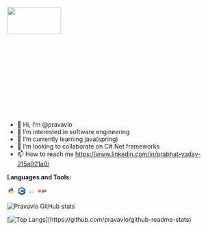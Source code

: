 <div style="width:100%;height:0;padding-bottom:50%;position:relative;">
  <img src="https://media2.giphy.com/media/UDclWKlmfmq7twI3iJ/giphy.gif?cid=ecf05e47hsjfee1fkux1o4pyolbzpvuf9rdtu7nt34waghsc&rid=giphy.gif&ct=g"/ width="50%" height="50%" style="position:absolute" frameBorder="0" >
</div>

- 👋 Hi, I’m @pravavlo
- 👀 I’m interested in software engineering
- 🌱 I’m currently learning java(spring)
- 💞️ I’m looking to collaborate on C#.Net frameworks
- 📫 How to reach me https://www.linkedin.com/in/prabhat-yadav-215a921a0/

**Languages and Tools:**

<code><img height="20" src="https://raw.githubusercontent.com/github/explore/80688e429a7d4ef2fca1e82350fe8e3517d3494d/topics/python/python.png"></code>
<code><img height="20" src="https://raw.githubusercontent.com/github/explore/80688e429a7d4ef2fca1e82350fe8e3517d3494d/topics/cpp/cpp.png"></code>
<code><img height="20" src="https://raw.githubusercontent.com/github/explore/80688e429a7d4ef2fca1e82350fe8e3517d3494d/topics/mysql/mysql.png"></code>
<code><img height="20" src="https://raw.githubusercontent.com/github/explore/80688e429a7d4ef2fca1e82350fe8e3517d3494d/topics/git/git.png"></code>

![Pravavlo GitHub stats](https://github-readme-stats.vercel.app/api?username=pravavlo&theme=tokyonight&show_icons=true)

[![Top Langs](https://github-readme-stats.vercel.app/api/top-langs/?username=pravavlo&theme=blue-green&layout="compact")](https://github.com/pravavlo/github-readme-stats)
<!---
pravavlo/pravavlo is a ✨ special ✨ repository because its `README.md` (this file) appears on your GitHub profile.
You can click the Preview link to take a look at your changes.
--->
